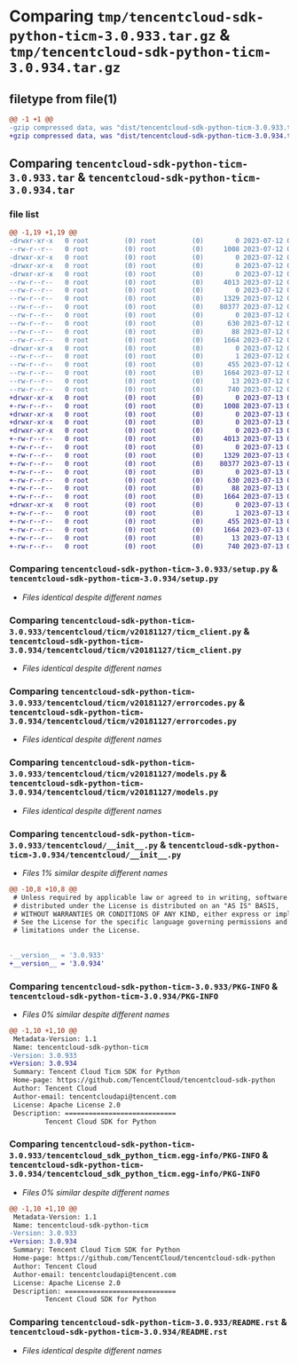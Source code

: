 # Comparing `tmp/tencentcloud-sdk-python-ticm-3.0.933.tar.gz` & `tmp/tencentcloud-sdk-python-ticm-3.0.934.tar.gz`

## filetype from file(1)

```diff
@@ -1 +1 @@
-gzip compressed data, was "dist/tencentcloud-sdk-python-ticm-3.0.933.tar", last modified: Wed Jul 12 00:42:34 2023, max compression
+gzip compressed data, was "dist/tencentcloud-sdk-python-ticm-3.0.934.tar", last modified: Thu Jul 13 00:35:35 2023, max compression
```

## Comparing `tencentcloud-sdk-python-ticm-3.0.933.tar` & `tencentcloud-sdk-python-ticm-3.0.934.tar`

### file list

```diff
@@ -1,19 +1,19 @@
-drwxr-xr-x   0 root         (0) root         (0)        0 2023-07-12 00:42:34.000000 tencentcloud-sdk-python-ticm-3.0.933/
--rw-r--r--   0 root         (0) root         (0)     1008 2023-07-12 00:42:34.000000 tencentcloud-sdk-python-ticm-3.0.933/setup.py
-drwxr-xr-x   0 root         (0) root         (0)        0 2023-07-12 00:42:34.000000 tencentcloud-sdk-python-ticm-3.0.933/tencentcloud/
-drwxr-xr-x   0 root         (0) root         (0)        0 2023-07-12 00:42:34.000000 tencentcloud-sdk-python-ticm-3.0.933/tencentcloud/ticm/
-drwxr-xr-x   0 root         (0) root         (0)        0 2023-07-12 00:42:34.000000 tencentcloud-sdk-python-ticm-3.0.933/tencentcloud/ticm/v20181127/
--rw-r--r--   0 root         (0) root         (0)     4013 2023-07-12 00:42:34.000000 tencentcloud-sdk-python-ticm-3.0.933/tencentcloud/ticm/v20181127/ticm_client.py
--rw-r--r--   0 root         (0) root         (0)        0 2023-07-12 00:42:34.000000 tencentcloud-sdk-python-ticm-3.0.933/tencentcloud/ticm/v20181127/__init__.py
--rw-r--r--   0 root         (0) root         (0)     1329 2023-07-12 00:42:34.000000 tencentcloud-sdk-python-ticm-3.0.933/tencentcloud/ticm/v20181127/errorcodes.py
--rw-r--r--   0 root         (0) root         (0)    80377 2023-07-12 00:42:34.000000 tencentcloud-sdk-python-ticm-3.0.933/tencentcloud/ticm/v20181127/models.py
--rw-r--r--   0 root         (0) root         (0)        0 2023-07-12 00:42:34.000000 tencentcloud-sdk-python-ticm-3.0.933/tencentcloud/ticm/__init__.py
--rw-r--r--   0 root         (0) root         (0)      630 2023-07-12 00:42:34.000000 tencentcloud-sdk-python-ticm-3.0.933/tencentcloud/__init__.py
--rw-r--r--   0 root         (0) root         (0)       88 2023-07-12 00:42:34.000000 tencentcloud-sdk-python-ticm-3.0.933/setup.cfg
--rw-r--r--   0 root         (0) root         (0)     1664 2023-07-12 00:42:34.000000 tencentcloud-sdk-python-ticm-3.0.933/PKG-INFO
-drwxr-xr-x   0 root         (0) root         (0)        0 2023-07-12 00:42:34.000000 tencentcloud-sdk-python-ticm-3.0.933/tencentcloud_sdk_python_ticm.egg-info/
--rw-r--r--   0 root         (0) root         (0)        1 2023-07-12 00:42:34.000000 tencentcloud-sdk-python-ticm-3.0.933/tencentcloud_sdk_python_ticm.egg-info/dependency_links.txt
--rw-r--r--   0 root         (0) root         (0)      455 2023-07-12 00:42:34.000000 tencentcloud-sdk-python-ticm-3.0.933/tencentcloud_sdk_python_ticm.egg-info/SOURCES.txt
--rw-r--r--   0 root         (0) root         (0)     1664 2023-07-12 00:42:34.000000 tencentcloud-sdk-python-ticm-3.0.933/tencentcloud_sdk_python_ticm.egg-info/PKG-INFO
--rw-r--r--   0 root         (0) root         (0)       13 2023-07-12 00:42:34.000000 tencentcloud-sdk-python-ticm-3.0.933/tencentcloud_sdk_python_ticm.egg-info/top_level.txt
--rw-r--r--   0 root         (0) root         (0)      740 2023-07-12 00:42:34.000000 tencentcloud-sdk-python-ticm-3.0.933/README.rst
+drwxr-xr-x   0 root         (0) root         (0)        0 2023-07-13 00:35:35.000000 tencentcloud-sdk-python-ticm-3.0.934/
+-rw-r--r--   0 root         (0) root         (0)     1008 2023-07-13 00:35:35.000000 tencentcloud-sdk-python-ticm-3.0.934/setup.py
+drwxr-xr-x   0 root         (0) root         (0)        0 2023-07-13 00:35:35.000000 tencentcloud-sdk-python-ticm-3.0.934/tencentcloud/
+drwxr-xr-x   0 root         (0) root         (0)        0 2023-07-13 00:35:35.000000 tencentcloud-sdk-python-ticm-3.0.934/tencentcloud/ticm/
+drwxr-xr-x   0 root         (0) root         (0)        0 2023-07-13 00:35:35.000000 tencentcloud-sdk-python-ticm-3.0.934/tencentcloud/ticm/v20181127/
+-rw-r--r--   0 root         (0) root         (0)     4013 2023-07-13 00:35:35.000000 tencentcloud-sdk-python-ticm-3.0.934/tencentcloud/ticm/v20181127/ticm_client.py
+-rw-r--r--   0 root         (0) root         (0)        0 2023-07-13 00:35:35.000000 tencentcloud-sdk-python-ticm-3.0.934/tencentcloud/ticm/v20181127/__init__.py
+-rw-r--r--   0 root         (0) root         (0)     1329 2023-07-13 00:35:35.000000 tencentcloud-sdk-python-ticm-3.0.934/tencentcloud/ticm/v20181127/errorcodes.py
+-rw-r--r--   0 root         (0) root         (0)    80377 2023-07-13 00:35:35.000000 tencentcloud-sdk-python-ticm-3.0.934/tencentcloud/ticm/v20181127/models.py
+-rw-r--r--   0 root         (0) root         (0)        0 2023-07-13 00:35:35.000000 tencentcloud-sdk-python-ticm-3.0.934/tencentcloud/ticm/__init__.py
+-rw-r--r--   0 root         (0) root         (0)      630 2023-07-13 00:35:35.000000 tencentcloud-sdk-python-ticm-3.0.934/tencentcloud/__init__.py
+-rw-r--r--   0 root         (0) root         (0)       88 2023-07-13 00:35:35.000000 tencentcloud-sdk-python-ticm-3.0.934/setup.cfg
+-rw-r--r--   0 root         (0) root         (0)     1664 2023-07-13 00:35:35.000000 tencentcloud-sdk-python-ticm-3.0.934/PKG-INFO
+drwxr-xr-x   0 root         (0) root         (0)        0 2023-07-13 00:35:35.000000 tencentcloud-sdk-python-ticm-3.0.934/tencentcloud_sdk_python_ticm.egg-info/
+-rw-r--r--   0 root         (0) root         (0)        1 2023-07-13 00:35:35.000000 tencentcloud-sdk-python-ticm-3.0.934/tencentcloud_sdk_python_ticm.egg-info/dependency_links.txt
+-rw-r--r--   0 root         (0) root         (0)      455 2023-07-13 00:35:35.000000 tencentcloud-sdk-python-ticm-3.0.934/tencentcloud_sdk_python_ticm.egg-info/SOURCES.txt
+-rw-r--r--   0 root         (0) root         (0)     1664 2023-07-13 00:35:35.000000 tencentcloud-sdk-python-ticm-3.0.934/tencentcloud_sdk_python_ticm.egg-info/PKG-INFO
+-rw-r--r--   0 root         (0) root         (0)       13 2023-07-13 00:35:35.000000 tencentcloud-sdk-python-ticm-3.0.934/tencentcloud_sdk_python_ticm.egg-info/top_level.txt
+-rw-r--r--   0 root         (0) root         (0)      740 2023-07-13 00:35:35.000000 tencentcloud-sdk-python-ticm-3.0.934/README.rst
```

### Comparing `tencentcloud-sdk-python-ticm-3.0.933/setup.py` & `tencentcloud-sdk-python-ticm-3.0.934/setup.py`

 * *Files identical despite different names*

### Comparing `tencentcloud-sdk-python-ticm-3.0.933/tencentcloud/ticm/v20181127/ticm_client.py` & `tencentcloud-sdk-python-ticm-3.0.934/tencentcloud/ticm/v20181127/ticm_client.py`

 * *Files identical despite different names*

### Comparing `tencentcloud-sdk-python-ticm-3.0.933/tencentcloud/ticm/v20181127/errorcodes.py` & `tencentcloud-sdk-python-ticm-3.0.934/tencentcloud/ticm/v20181127/errorcodes.py`

 * *Files identical despite different names*

### Comparing `tencentcloud-sdk-python-ticm-3.0.933/tencentcloud/ticm/v20181127/models.py` & `tencentcloud-sdk-python-ticm-3.0.934/tencentcloud/ticm/v20181127/models.py`

 * *Files identical despite different names*

### Comparing `tencentcloud-sdk-python-ticm-3.0.933/tencentcloud/__init__.py` & `tencentcloud-sdk-python-ticm-3.0.934/tencentcloud/__init__.py`

 * *Files 1% similar despite different names*

```diff
@@ -10,8 +10,8 @@
 # Unless required by applicable law or agreed to in writing, software
 # distributed under the License is distributed on an "AS IS" BASIS,
 # WITHOUT WARRANTIES OR CONDITIONS OF ANY KIND, either express or implied.
 # See the License for the specific language governing permissions and
 # limitations under the License.
 
 
-__version__ = '3.0.933'
+__version__ = '3.0.934'
```

### Comparing `tencentcloud-sdk-python-ticm-3.0.933/PKG-INFO` & `tencentcloud-sdk-python-ticm-3.0.934/PKG-INFO`

 * *Files 0% similar despite different names*

```diff
@@ -1,10 +1,10 @@
 Metadata-Version: 1.1
 Name: tencentcloud-sdk-python-ticm
-Version: 3.0.933
+Version: 3.0.934
 Summary: Tencent Cloud Ticm SDK for Python
 Home-page: https://github.com/TencentCloud/tencentcloud-sdk-python
 Author: Tencent Cloud
 Author-email: tencentcloudapi@tencent.com
 License: Apache License 2.0
 Description: ============================
         Tencent Cloud SDK for Python
```

### Comparing `tencentcloud-sdk-python-ticm-3.0.933/tencentcloud_sdk_python_ticm.egg-info/PKG-INFO` & `tencentcloud-sdk-python-ticm-3.0.934/tencentcloud_sdk_python_ticm.egg-info/PKG-INFO`

 * *Files 0% similar despite different names*

```diff
@@ -1,10 +1,10 @@
 Metadata-Version: 1.1
 Name: tencentcloud-sdk-python-ticm
-Version: 3.0.933
+Version: 3.0.934
 Summary: Tencent Cloud Ticm SDK for Python
 Home-page: https://github.com/TencentCloud/tencentcloud-sdk-python
 Author: Tencent Cloud
 Author-email: tencentcloudapi@tencent.com
 License: Apache License 2.0
 Description: ============================
         Tencent Cloud SDK for Python
```

### Comparing `tencentcloud-sdk-python-ticm-3.0.933/README.rst` & `tencentcloud-sdk-python-ticm-3.0.934/README.rst`

 * *Files identical despite different names*

